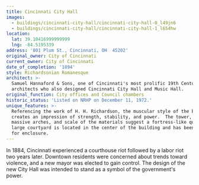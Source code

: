 ```yaml
---
title: Cincinnati City Hall
images:
  - buildings/cincinnati-city-hall/cincinnati-city-hall-0_l49jn6
  - buildings/cincinnati-city-hall/cincinnati-city-hall-1_l654hw
location:
  lat: 39.10416999999999
  lng: -84.5195339
address: '801 Plum St., Cincinnati, OH  45202'
original_owner: City of Cincinnati
current_owner: City of Cincinnati
date_of_completion: '1894'
style: Richardsonian Romanesque
architect: >-
  Samuel Hannaford & Sons, one of Cincinnati's most prolific 19th Century
  architects who also designed Cincinnati City Hall and Music Hall.
original_function: City offices and Council chambers
historic_status: 'Listed on NRHP on December 11, 1972.'
unique_features: >-
  Referencing the work of H. H. Richardson, the muscular style of the building
  creates an impression of strength, stability, and power.  The tower, turrets,
  massive arches, and scale of the materials suggest a fortress-like quality.  A
  large courtyard is located in the center of the building and has been studied
  for enclosure.
---
```


In 1884, Cincinnati experienced a courthouse riot followed by a labor riot two years later. Downtown residents were concerned about trends toward violence, and a new mayor was elected to gain control. The design of the new City Hall was intended to stand as a symbol of the government's power.
